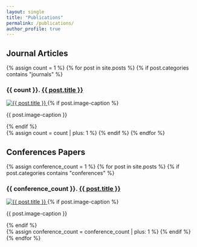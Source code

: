 ```yaml
---
layout: single
title: "Publications"
permalink: /publications/
author_profile: true
---
```


## Journal Articles

<div class="gallery">
{% assign count = 1 %}
{% for post in site.posts %}
    {% if post.categories contains "journals" %}
    <div class="gallery-item">
        <h3>{{ count }}. <a href="{{ post.url }}">{{ post.title }}</a></h3>
        <a href="{{ post.url }}">
            <img src="{{ post.image | relative_url }}" alt="{{ post.title }}" class="gallery-image"/>
        </a>
        {% if post.image-caption %}
        <p class="image-caption">{{ post.image-caption }}</p>
        {% endif %}
    </div>
    {% assign count = count | plus: 1 %}
    {% endif %}
{% endfor %}
</div>

## Conferences Papers

<div class="gallery">
{% assign conference_count = 1 %}
{% for post in site.posts %}
    {% if post.categories contains "conferences" %}
    <div class="gallery-item">
        <h3>{{ conference_count }}. <a href="{{ post.url }}">{{ post.title }}</a></h3>
        <a href="{{ post.url }}">
            <img src="{{ post.image | relative_url }}" alt="{{ post.title }}" class="gallery-image"/>
        </a>
        {% if post.image-caption %}
        <p class="image-caption">{{ post.image-caption }}</p>
        {% endif %}
    </div>
    {% assign conference_count = conference_count | plus: 1 %}
    {% endif %}
{% endfor %}
</div>
